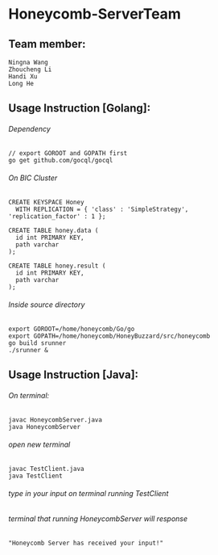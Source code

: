 # Honeycomb-ServerTeam
## Team member:
  	Ningna Wang
  	Zhoucheng Li
  	Handi Xu
  	Long He

## Usage Instruction [Golang]:
###### Dependency
```
// export GOROOT and GOPATH first
go get github.com/gocql/gocql
```  	
  	

###### On BIC Cluster
```
CREATE KEYSPACE Honey
  WITH REPLICATION = { 'class' : 'SimpleStrategy', 'replication_factor' : 1 };

CREATE TABLE honey.data (
  id int PRIMARY KEY,
  path varchar
);

CREATE TABLE honey.result (
  id int PRIMARY KEY,
  path varchar
);
```

###### Inside source directory
```
export GOROOT=/home/honeycomb/Go/go
export GOPATH=/home/honeycomb/HoneyBuzzard/src/honeycomb
go build srunner
./srunner &
```
## Usage Instruction [Java]:
###### On terminal:
```
javac HoneycombServer.java
java HoneycombServer
```

###### open new terminal
```
javac TestClient.java
java TestClient
```

###### type in your input on terminal running TestClient
###### terminal that running HoneycombServer will response 
```
"Honeycomb Server has received your input!"
```
   
